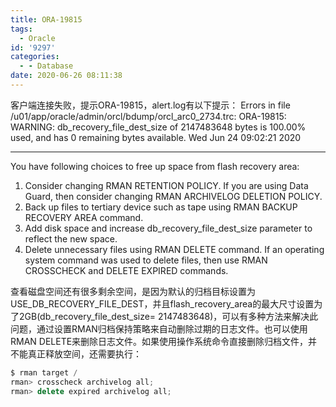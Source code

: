 ```yaml
---
title: ORA-19815
tags:
  - Oracle
id: '9297'
categories:
  - - Database
date: 2020-06-26 08:11:38
---
```



<!-- more -->
客户端连接失败，提示ORA-19815，alert.log有以下提示： 
Errors in file /u01/app/oracle/admin/orcl/bdump/orcl_arc0_2734.trc:
ORA-19815: WARNING: db_recovery_file_dest_size of 2147483648 bytes is 100.00% used, and has 0 remaining bytes available.
Wed Jun 24 09:02:21 2020
************************************************************************
You have following choices to free up space from flash recovery area:
1. Consider changing RMAN RETENTION POLICY. If you are using Data Guard,
 then consider changing RMAN ARCHIVELOG DELETION POLICY.
2. Back up files to tertiary device such as tape using RMAN
 BACKUP RECOVERY AREA command.
3. Add disk space and increase db_recovery_file_dest_size parameter to
 reflect the new space.
4. Delete unnecessary files using RMAN DELETE command. If an operating
 system command was used to delete files, then use RMAN CROSSCHECK and
 DELETE EXPIRED commands.

查看磁盘空间还有很多剩余空间，是因为默认的归档目标设置为USE_DB_RECOVERY_FILE_DEST，并且flash_recovery_area的最大尺寸设置为了2GB(db_recovery_file_dest_size= 2147483648)，可以有多种方法来解决此问题，通过设置RMAN归档保持策略来自动删除过期的日志文件。也可以使用RMAN DELETE来删除日志文件。如果使用操作系统命令直接删除归档文件，并不能真正释放空间，还需要执行：
```js
$ rman target /
rman> crosscheck archivelog all;
rman> delete expired archivelog all;
```